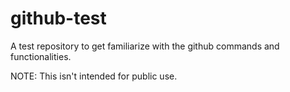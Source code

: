 github-test
===========

A test repository to get familiarize with the github commands and functionalities.

NOTE: This isn't intended for public use.
